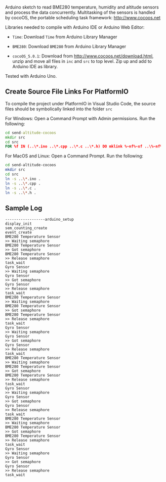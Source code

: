 Arduino sketch to read BME280 temperature, humidity and altitude sensors and process the data concurrently.  Multitasking of the sensors
is handled by cocoOS, the portable scheduling task framework: http://www.cocoos.net

Libraries needed to compile with Arduino IDE or Arduino Web Editor:

- `Time`: Download `Time` from Arduino Library Manager

- `BME280`: Download `BME280` from Arduino Library Manager

- `cocoOS_5.0.1`: Download from http://www.cocoos.net/download.html, 
    unzip and move all files in `inc` and `src` to top level.
    Zip up and add to Arduino IDE as library.

Tested with Arduino Uno.

## Create Source File Links For PlatformIO

To compile the project under PlatformIO in Visual Studio Code, the source files
should be symbolically linked into the folder `src`

For Windows: Open a Command Prompt with Admin permissions. Run the following:

```cmd
cd send-altitude-cocoos
mkdir src
cd src
FOR %f IN (..\*.ino ..\*.cpp ..\*.c ..\*.h) DO mklink %~nf%~xf ..\%~nf%~xf
```

For MacOS and Linux: Open a Command Prompt. Run the following:

```bash
cd send-altitude-cocoos
mkdir src
cd src
ln -s ..\*.ino .
ln -s ..\*.cpp .
ln -s ..\*.c .
ln -s ..\*.h .
```

## Sample Log

```
------------------arduino_setup
display_init
sem_counting_create
event_create
BME280 Temperature Sensor
>> Waiting semaphore
BME280 Temperature Sensor
>> Got semaphore
BME280 Temperature Sensor
>> Release semaphore
task_wait
Gyro Sensor
>> Waiting semaphore
Gyro Sensor
>> Got semaphore
Gyro Sensor
>> Release semaphore
task_wait
BME280 Temperature Sensor
>> Waiting semaphore
BME280 Temperature Sensor
>> Got semaphore
BME280 Temperature Sensor
>> Release semaphore
task_wait
Gyro Sensor
>> Waiting semaphore
Gyro Sensor
>> Got semaphore
Gyro Sensor
>> Release semaphore
task_wait
BME280 Temperature Sensor
>> Waiting semaphore
BME280 Temperature Sensor
>> Got semaphore
BME280 Temperature Sensor
>> Release semaphore
task_wait
Gyro Sensor
>> Waiting semaphore
Gyro Sensor
>> Got semaphore
Gyro Sensor
>> Release semaphore
task_wait
BME280 Temperature Sensor
>> Waiting semaphore
BME280 Temperature Sensor
>> Got semaphore
BME280 Temperature Sensor
>> Release semaphore
task_wait
Gyro Sensor
>> Waiting semaphore
Gyro Sensor
>> Got semaphore
Gyro Sensor
>> Release semaphore
task_wait
```
